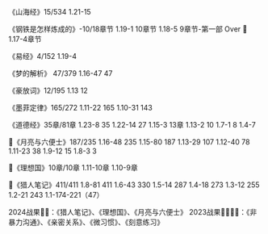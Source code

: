《山海经》15/534
1.21-15

《钢铁是怎样炼成的》-10/18章节
1.19-1 10章节
1.18-5 9章节-第一部 Over 💯
1.17-4章节


《易经》4/152
1.19-4

《梦的解析》 47/379
1.16-47 47

《豪放词》12/195
1.13 12 

《墨菲定律》165/272
1.11-22 165
1.10-31 143


《道德经》35章/81章
1.23-8 35
1.22-14 27
1.15-3 13章
1.13-2 10
1.7-1 8
1.4-7

💯《月亮与六便士》187/235
1.16-48 235
1.15-80 187
1.13-29 107
1.12-40 78
1.11-23 38
1.9-12 15
1.8-3 3

💯《理想国》10章/10章
1.11-10章
1.10-9章

💯《猎人笔记》411/411
1.8-81 411
1.6-43 330
1.5-14 287
1.4-18 273
1.3-12 255
1.2-21 243
1.1-174-221（47）

2024战果💎💎：《猎人笔记》、《理想国》、《月亮与六便士》
2023战果💎💎💎💎：《非暴力沟通》、《亲密关系》、《微习惯》、《刻意练习》
